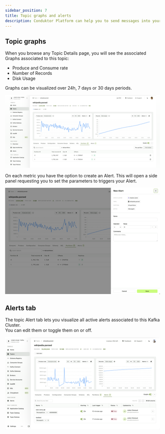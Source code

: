 ```yaml
---
sidebar_position: 7
title: Topic graphs and alerts
description: Conduktor Platform can help you to send messages into your topic. It's a useful feature for testing something without having to write a complete application.
---
```


## Topic graphs

When you browse any Topic Details page, you will see the associated Graphs associated to this topic:

- Produce and Consume rate
- Number of Records
- Disk Usage

Graphs can be visualized over 24h, 7 days or 30 days periods.

![Topic Graphs](assets/topic-graphs.png)

On each metric you have the option to create an Alert. This will open a side panel requesting you to set the parameters to triggers your Alert.

![Create a Topic alert](assets/topic-create-alert.png)

## Alerts tab

The topic Alert tab lets you visualize all active alerts associated to this Kafka Cluster.  
You can edit them or toggle them on or off.

![List Topic alerts](assets/alerts-tab.png)